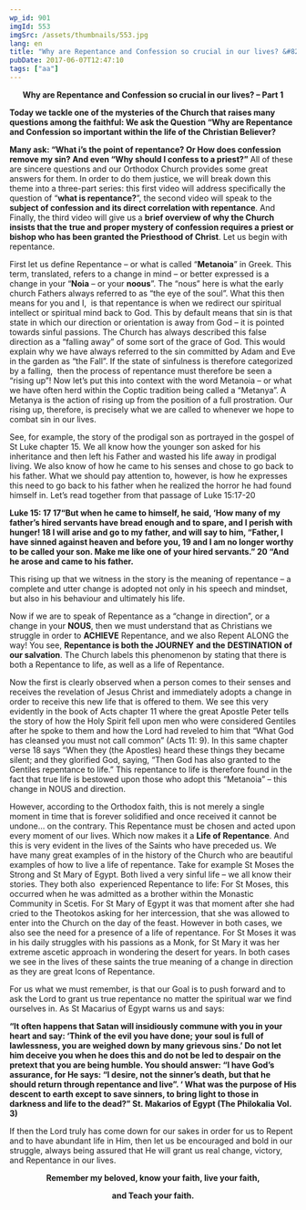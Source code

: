 ```yaml
---
wp_id: 901
imgId: 553
imgSrc: /assets/thumbnails/553.jpg
lang: en
title: "Why are Repentance and Confession so crucial in our lives? &#8211; Part 1"
pubDate: 2017-06-07T12:47:10
tags: ["aa"]
---
```

<!-- page: 6 -->

<p style="text-align: center;"><strong>Why are Repentance and Confession so crucial in our lives? &#8211; Part 1</strong></p>
<p><b>Today we tackle one of the mysteries of the Church that raises many questions among the faithful: We ask the Question “Why are Repentance and Confession so important within the life of the Christian Believer? </b></p>
<p><b>Many ask: “What i’s the point of repentance? Or How does confession remove my sin? And even “Why should I confess to a priest?”</b><span style="font-weight: 400;"> All of these are sincere questions and our Orthodox Church provides some great answers for them. In order to do them justice, we will break down this theme into a three-part series: this first video will address specifically the question of “</span><b>what is repentance?</b><span style="font-weight: 400;">”, the second video will speak to the </span><b>subject of confession and its direct correlation with repentance</b><span style="font-weight: 400;">. And Finally, the third video will give us a </span><b>brief overview of why the Church insists that the</b> <b>true and proper mystery of confession requires a priest or bishop who has been granted the Priesthood of Christ</b><span style="font-weight: 400;">. Let us begin with repentance.</span></p>
<p><span style="font-weight: 400;">First let us define Repentance – or what is called “</span><b>Metanoia</b><span style="font-weight: 400;">” in Greek. This term, translated, refers to a change in mind – or better expressed is a change in your “</span><b>Noia</b><span style="font-weight: 400;"> – or your </span><b>noous</b><span style="font-weight: 400;">”. The “nous” here is what the early church Fathers always referred to as “the eye of the soul”. What this then means for you and I,  is that repentance is when we redirect our spiritual intellect or spiritual mind back to God. This by default means that sin is that state in which our direction or orientation is away from God – it is pointed towards sinful passions. The Church has always described this false direction as a “falling away” of some sort of the grace of God. This would explain why we have always referred to the sin committed by Adam and Eve in the garden as “the Fall”. If the state of sinfulness is therefore categorized by a falling,  then the process of repentance must therefore be seen a “rising up”! Now let’s put this into context with the word Metanoia – or what we have often herd within the Coptic tradition being called a “Metanya”. A Metanya is the action of rising up from the position of a full prostration. Our rising up, therefore, is precisely what we are called to whenever we hope to combat sin in our lives. </span></p>
<p><span style="font-weight: 400;">See, for example, the story of the prodigal son as portrayed in the gospel of St Luke chapter 15. We all know how the younger son asked for his inheritance and then left his Father and wasted his life away in prodigal living. We also know of how he came to his senses and chose to go back to his father. What we should pay attention to, however, is how he expresses this need to go back to his father when he realized the horror he had found himself in. Let’s read together from that passage of Luke 15:17-20</span></p>
<p><b>Luke 15: 17 17</b><b>“But when he came to himself, he said, ‘How many of my father’s hired servants have bread enough and to spare, and I perish with hunger! </b><b>18</b><b> I will arise and go to my father, and will say to him, “Father, I have sinned against heaven and before you, </b><b>19</b><b> and I am no longer worthy to be called your son. Make me like one of your hired servants.” </b><b>20</b><b> “And he arose and came to his father. </b></p>
<p><span style="font-weight: 400;">This rising up that we witness in the story is the meaning of repentance – a complete and utter change is adopted not only in his speech and mindset, but also in his behaviour and ultimately his life.</span></p>
<p><span style="font-weight: 400;">Now if we are to speak of Repentance as a “change in direction”, or a change in your </span><b>NOUS</b><span style="font-weight: 400;">, then we must understand that as Christians we struggle in order to </span><b>ACHIEVE</b><span style="font-weight: 400;"> Repentance, and we also Repent ALONG the way! You see, </span><b>Repentance is both the JOURNEY</b> <b>and the</b> <b>DESTINATION</b> <b>of our salvation</b><span style="font-weight: 400;">. The Church labels this phenomenon by stating that there is both a Repentance to life, as well as a life of Repentance. </span></p>
<p><span style="font-weight: 400;">Now the first is clearly observed when a person comes to their senses and receives the revelation of Jesus Christ and immediately adopts a change in order to receive this new life that is offered to them. We see this very evidently in the book of Acts chapter 11 where the great Apostle Peter tells the story of how the Holy Spirit fell upon men who were considered Gentiles after he spoke to them and how the Lord had reveled to him that “What God has cleansed you must not call common” (Acts 11: 9). In this same chapter verse 18 says “When they (the Apostles) heard these things they became silent; and they glorified God, saying, “Then God has also granted to the Gentiles repentance to life.” This repentance to life is therefore found in the fact that true life is bestowed upon those who adopt this “Metanoia” – this change in NOUS and direction. </span></p>
<p><span style="font-weight: 400;">However, according to the Orthodox faith, this is not merely a single moment in time that is forever solidified and once received it cannot be undone… on the contrary. This Repentance must be chosen and acted upon every moment of our lives. Which now makes it a </span><b>Life of Repentance</b><span style="font-weight: 400;">. And this is very evident in the lives of the Saints who have preceded us. We have many great examples of in the history of the Church who are beautiful examples of how to live a life of repentance. Take for example St Moses the Strong and St Mary of Egypt. Both lived a very sinful life – we all know their stories. They both also  experienced Repentance to life: For St Moses, this occurred when he was admitted as a brother within the Monastic Community in Scetis. For St Mary of Egypt it was that moment after she had cried to the Theotokos asking for her intercession, that she was allowed to enter into the Church on the day of the feast. However in both cases, we also see the need for a presence of a life of repentance. For St Moses it was in his daily struggles with his passions as a Monk, for St Mary it was her extreme ascetic approach in wondering the desert for years. In both cases we see in the lives of these saints the true meaning of a change in direction as they are great Icons of Repentance. </span></p>
<p><span style="font-weight: 400;">For us what we must remember, is that our Goal is to push forward and to ask the Lord to grant us true repentance no matter the spiritual war we find ourselves in. As St Macarius of Egypt warns us and says: </span></p>
<p><b>&#8220;It often happens that Satan will insidiously commune with you in your heart and say: &#8216;Think of the evil you have done; your soul is full of lawlessness, you are weighed down by many grievous sins.&#8217; Do not let him deceive you when he does this and do not be led to despair on the pretext that you are being humble. You should answer: &#8220;I have God&#8217;s assurance, for He says: &#8220;I desire, not the sinner&#8217;s death, but that he should return through repentance and live&#8221;. &#8216; What was the purpose of His descent to earth except to save sinners, to bring light to those in darkness and life to the dead?&#8221; St. Makarios of Egypt (The Philokalia Vol. 3)</b></p>
<p><span style="font-weight: 400;">If then the Lord truly has come down for our sakes in order for us to Repent and to have abundant life in Him, then let us be encouraged and bold in our struggle, always being assured that He will grant us real change, victory, and Repentance in our lives. </span></p>
<p style="text-align: center;"><b>Remember my beloved, know your faith, live your faith,</b></p>
<p style="text-align: center;"><b> and Teach your faith. </b></p>
